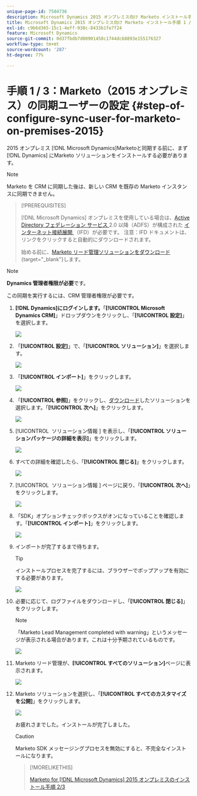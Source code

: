 ```yaml
---
unique-page-id: 7504736
description: Microsoft Dynamics 2015 オンプレミス向け Marketo インストール手順 1 / 3 - Marketo ドキュメント - 製品ドキュメント
title: Microsoft Dynamics 2015 オンプレミス向け Marketo インストール手順 1 / 3
exl-id: c9b6d365-15c1-4eff-938c-8433b1fe7f24
feature: Microsoft Dynamics
source-git-commit: 0d37fbdb7d08901458c1744dc68893e155176327
workflow-type: tm+mt
source-wordcount: '287'
ht-degree: 77%

---
```


# 手順 1 / 3：Marketo（2015 オンプレミス）の同期ユーザーの設定 {#step-of-configure-sync-user-for-marketo-on-premises-2015}

2015 オンプレミス [!DNL Microsoft Dynamics]Marketoと同期する前に、まず [!DNL Dynamics] にMarketo ソリューションをインストールする必要があります。

>[!NOTE]
>
>Marketo を CRM に同期した後は、新しい CRM を既存の Marketo インスタンスに同期できません。

>[!PREREQUISITES]
>
>[!DNL Microsoft Dynamics] オンプレミスを使用している場合は、[Active Directory フェデレーション サービス ](https://www.microsoft.com/en-us/download/confirmation.aspx?id=41701) 2.0 以降（ADFS）が構成された [ インターネット接続展開 ](https://msdn.microsoft.com/en-us/library/bb897402.aspx) （IFD）が必要です。 注意：IFD ドキュメントは、リンクをクリックすると自動的にダウンロードされます。
>
>始める前に、[Marketo リード管理ソリューションをダウンロード](/help/marketo/product-docs/crm-sync/microsoft-dynamics-sync/sync-setup/download-the-marketo-lead-management-solution.md){target="_blank"}します。

>[!NOTE]
>
>**Dynamics 管理者権限が必要**&#x200B;です。
>
>この同期を実行するには、CRM 管理者権限が必要です。

1. **[!DNL Dynamics]にログインします。**「**[!UICONTROL Microsoft Dynamics CRM]**」ドロップダウンをクリックし、「**[!UICONTROL 設定]**」を選択します。

   ![](assets/image2015-3-19-8-33-29.png)

1. 「**[!UICONTROL 設定]**」で、「**[!UICONTROL ソリューション]**」を選択します。

   ![](assets/image2015-3-19-8-33-3.png)

1. 「**[!UICONTROL インポート]**」をクリックします。

   ![](assets/image2015-3-19-8-34-8.png)

1. 「**[!UICONTROL 参照]**」をクリックし、[ダウンロード](/help/marketo/product-docs/crm-sync/microsoft-dynamics-sync/sync-setup/download-the-marketo-lead-management-solution.md)したソリューションを選択します。「**[!UICONTROL 次へ]**」をクリックします。

   ![](assets/image2015-3-19-9-20-56.png)

1. [!UICONTROL &#x200B; ソリューション情報 &#x200B;] を表示し、「**[!UICONTROL ソリューションパッケージの詳細を表示]**」をクリックします。

   ![](assets/image2015-11-18-11-12-8.png)

1. すべての詳細を確認したら、「**[!UICONTROL 閉じる]**」をクリックします。

   ![](assets/step6.png)

1. [!UICONTROL &#x200B; ソリューション情報 &#x200B;] ページに戻り、「**[!UICONTROL 次へ]**」をクリックします。

   ![](assets/image2015-3-19-9-21-50.png)

1. 「SDK」オプションチェックボックスがオンになっていることを確認します。「**[!UICONTROL インポート]**」をクリックします。

   ![](assets/image2015-3-19-9-19-12.png)

1. インポートが完了するまで待ちます。

   >[!TIP]
   >
   >インストールプロセスを完了するには、ブラウザーでポップアップを有効にする必要があります。

   ![](assets/image2015-3-11-11-34-9.png)

1. 必要に応じて、ログファイルをダウンロードし、「**[!UICONTROL 閉じる]**」をクリックします。

   >[!NOTE]
   >
   >「Marketo Lead Management completed with warning」というメッセージが表示される場合があります。これは十分予期されているものです。

   ![](assets/image2015-3-13-9-54-39.png)

1. Marketo リード管理が、**[!UICONTROL すべてのソリューション]**&#x200B;ページに表示されます。

   ![](assets/image2015-3-19-8-40-38.png)

1. Marketo ソリューションを選択し、「**[!UICONTROL すべてのカスタマイズを公開]**」をクリックします。

   ![](assets/image2015-3-19-8-41-21.png)

   お疲れさまでした。インストールが完了しました。

   >[!CAUTION]
   >
   >Marketo SDK メッセージングプロセスを無効にすると、不完全なインストールになります。

   >[!MORELIKETHIS]
   >
   >[Marketo for [!DNL Microsoft Dynamics] 2015 オンプレミスのインストール手順 2/3](/help/marketo/product-docs/crm-sync/microsoft-dynamics-sync/sync-setup/connecting-to-legacy-versions/step-2-of-3-set-up-2015.md)
